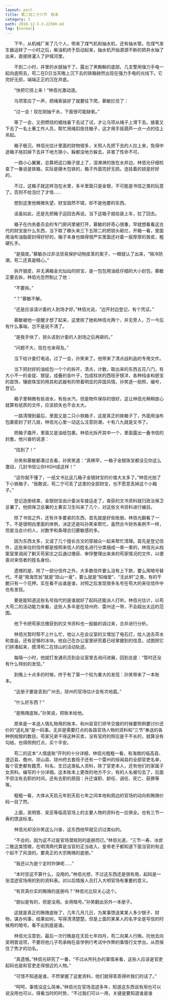 ```yaml
---
layout: post
title: 第二百二十六节　账本
category: 3
path: 2010-12-5-3-22500.md
tag: [normal]
---
```


　　下午，从机械厂来了几个人，带来了煤气机和抽水机，还有抽水管。在煤气发生器运转了一小时之后，柴油机终于启动起来，抽水机开始源源不断的把井水抽了出来，直接排灌入了护城河里。

　　不到二小时，井里的水就抽干了。露出了黑黝黝的底部。几支警用强力手电一起向底照去，苟二在D日当天晚上沉下去的铁箱赫然出现在强力手电的光线下。它完好无损，端端正正的沉在井底。

　　“快把它捞上来！”林佰光激动道。

　　乌项答应了一声，把绳索装好了就要往下爬，慕敏拦住了：

　　“过一会！现在刚抽干水，下面很可能缺氧。”

　　等了一会，又把燃烧的蜡烛垂下去试了试，才让乌项从绳子上滑下去。接着又下去了一名土著工作人员，帮忙用绳扣拴住箱子，这才用手摇葫芦一点一点的往上吊起。

　　箱子极沉，林佰光估计里面的财物很多，关照人先把下去的人拉上来，免得中途箱子拖扣掉下去井下地方狭小，躲都没地方躲去，非害了性命不可。

　　一路小心翼翼，总算把这口箱子提上了，湿淋淋的放在水井边，林佰光仔细检查了一番说是铁箱，实际是硬木包铁的，箱子外面完好无损。连挂着的锁是好好的，

　　不过，这箱子就这样泡在水里，多半里面只是金银，不可能是书信之类的玩意了。否则不给泡烂了才怪……

　　想到这里他微微失望，财宝固然不错，却不是他要的东西。

　　话虽如此，还是先把箱子运回去再说。当下这箱子就给装上车，拉了回去。

　　箱子在内务委员会的专门房间里被打开，慕敏的好奇心很重，早就想看看这古代的财宝是什么东西，当下取了榔头来三下五除二的把锁头砸烂，开箱一看，里面用油布油脂密封得好好的，箱子本身也做得很严实里面还衬着一层厚厚的兽皮，粗硬扎手。

　　“是狼皮。”慕敏办过非法贸易保护动物皮革的案子，一眼就认了出来，“隔冷防潮，苟二还真是精心。”

　　拆开狼皮，并无满箱金光灿灿的财宝，是一包包用油纸仔细的大小封包，慕敏正要去拆，林佰光忽然制止了他：

　　“不要拆。”

　　“？”慕敏不解。

　　“还是应该请计委的人到场才好。”林佰光说，“边开封边登记，有个凭证。”

　　慕敏被他一提醒才想了起来，这里除了她和林佰光两个，并无旁人，万一今后有什么事端，岂不是说不清了。

　　“是我手快了，锁头该到计委的人到场之后再砸的。”

　　“问题不大，现在也来得及。”

　　当下给计委打电话，过了一会，孙笑来了。他带来了清点战利品的专用文件。

　　当下把封好的油纸包一个个的拆开，清点，计数，取出来的东西五花八门，有大小不一的金锭、银锭，成叠的金叶子，包成柱状的西班牙银洋，各种纯金和嵌宝的首饰，镶嵌珠宝的用具和武器有的带着明显的异国风情。孙笑逐一拍照，编号，登记。

　　箱子里稍微有些进水，有些水汽，但是物件保存的很好。这让林佰光稍稍放心就算有纸质的文件，应该损失也不会太大。

　　一路清理到最后，里面又是二只小铁箱子，这是真正的铁箱子了，外面用油布包裹密封了好几层，林佰光心里一动这么注意防潮，十有八九就是文书了。

　　把箱子撬开，里面又是油纸包裹。林佰光拆开其中一个，里面露出一叠书信的封套。他兴奋的说道：

　　“找到了！”

　　孙笑和慕敏都凑过去看，孙笑笑道：“真稀罕，一箱子金银珠宝都没见你这么激动，几封书信让你HIGH成这样！”

　　“这你就不懂了，一纸文书比这几箱子金银财宝的价值大太多了。”林佰光拍了下小铁箱子，“我敢说，苟二宁可丢了这里的全部财宝，也不愿意丢掉这个小箱子。”

　　登记造册结束，金银财宝由计委派车接运走了，查获的文书资料就归政治保卫总署了。他把保卫总署的土著实习生叫来了几个，对这些文书资料进行编目。

　　除了书信之外，还有许多要紧的东西，首先就是好些账册。林佰光翻看了一下，不是很明白里面的体例，决定还是叫孙笑来帮忙。虽然古今财务条例不一样，但是当会计的人，对数字和条理总归要敏感的多。

　　因为东西太多，又请了几个擅长古文的穿越众一起来帮忙清理。首先是登记信件，这些来往的信件都是按照来信人的姓名进行分类捆成一束一束的，林佰光从档案室里调阅了剿灭苟家庄之后通过缴获、审俘整理出来来的苟家情况的文件，以便查对来信者的姓名身份。

　　遗憾的是，除了一部分信件之外，大多数信件要么没有上下款，要么用暗号替代，不是“南海笠翁”就是“琼山一叟”，要么就是“知梅堂”、“无此轩”之类，有的干脆只有一个花押。实在看不出谁是谁，对照之后发现很多名号在苟大的来往信件中也有发现。

　　要是能知道这些名号指代的是谁就好了起码还能派人打听。林佰光估计，以苟大苟二的活动能力来看，这些人多半是在琼州府、雷州这一带，不会超出太远的范围。

　　他下令把苟家庄缴获到的文书资料也一股脑的调过来，合并进行分析。

　　林佰光暂时帮不上什么忙，他让人在会议室的又增加了电石灯，给人送去茶水和食品，还有足够的冰块。他自己在办公室里研究着已经掌握到的信息，试图把它们拼凑起来，摸清苟二在琼山的活动轨迹。

　　每隔一小时，他就打发通讯员到会议室里去询问进展，回到总是：“暂时还没有什么特别的发现。”

　　到晚上十点多的时候，终于有了第一个较为重大的发现：孙笑带来了一本账本。

　　“这册子要是丢到广州去，琼州的官场估计会有次地震。”

　　“什么好东西？”

　　“是贿赂底账。”孙笑说，把账本给他。

　　原来是一本送人情礼物用的账本，和州县官们师爷交接的时候要照例要讨价还价的“送礼账”是一码事。无非是需要打点的各路官场人物的资料和“三节”奉送的各种例规银的数目。苟家兄弟干得这种买卖，没有官府的照应是干不长的，就算没有勾结，也得照例打点，买个平安。

　　苟二的这本“人情底账”开列的十分详细，林佰光粗粗一看，有海南的临高县、澄迈县、儋州、琼山县、琼州府五套班子还有一个雷州的徐闻县的全部官吏名单，每个官吏都有籍贯、科名、生日这类私人资料，除了官吏本人，还有他们的家属子女资料。编写的十分详细。这本账本上更改的地方不少，有的人名被勾去了，后面不但注有去职的时间，还有去职的原因：升迁谋职、卸任、调任、死亡、获罪等等。

　　粗粗一看，大体从天启元年到天启七年之间本地和周边的官场的动向和贿赂价码一目了然。

　　上面，吴明晋、吴亚等临高官场上的主要人物的资料也一应俱全。也有三节一寿的馈送标准。

　　林佰光却没孙笑这么兴奋，这东西他早就见识过类似的。

　　“不会的，因为这不过是官场潜规则的底册而已。”林佰光道，“三节一寿、冰炭二敬这类馈赠，在明清两代算是当官的正当收入，皇帝老子都知道下面当官的有这个起不了风浪的。要真正的大宗贿赂的底册。”

　　“我还以为是个定时炸弹呢……”

　　“本时空这不算什么，没用的。”林佰光想，不过这东西还是很有用，起码是一张混迹官场用的到的资料表。对以后情报人员打入大明官场有重要的意义。

　　“有货真价实的贿赂的底册吗？”林佰光比较关心这个。

　　“貌似是有的，但是没用。全用暗号。”孙笑翻出另外一本册子。

　　这就是真正的贿赂底账了，几年几月几日，为某事馈送某某人多少银子、财物，谋办何事，结果如何，写得清清楚楚。但是上面的某某人的名字全是写信的时候用的暗号。看不出到底是谁。

　　林佰光注意到，最后一次行贿是在天启七年四月，苟二向某人行贿，托他去向吴明晋说项，不要将他儿子苟承绚在县学例行考试中作弊的事情行文学台。从而保住了秀才的功名。

　　“真遗憾。”林佰光研究了一番，“不过从所托办的事情来看，这些人应该是官吏起码也是和官吏走得很近的人物。”

　　“可惜不知道是谁，不然掌握了这套资料，他们就得乖乖得听我们的话了。”

　　“呵呵，事情没这么简单。”林佰光在官场混迹多年，知道这东西说有用也可以说没用也可以，得看当时的时势，“不过我们可以一用，关键是要知道谁是谁